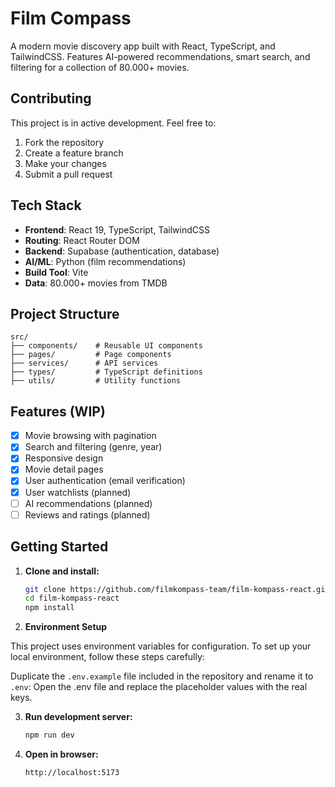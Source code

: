 # Film Compass

A modern movie discovery app built with React, TypeScript, and TailwindCSS. Features AI-powered recommendations, smart search, and filtering for a collection of 80.000+ movies.

## Contributing

This project is in active development. Feel free to:

1. Fork the repository
2. Create a feature branch
3. Make your changes
4. Submit a pull request

## Tech Stack

- **Frontend**: React 19, TypeScript, TailwindCSS
- **Routing**: React Router DOM
- **Backend**: Supabase (authentication, database)
- **AI/ML**: Python (film recommendations)
- **Build Tool**: Vite
- **Data**: 80.000+ movies from TMDB

## Project Structure

```
src/
├── components/    # Reusable UI components
├── pages/         # Page components
├── services/      # API services
├── types/         # TypeScript definitions
├── utils/         # Utility functions
```

## Features (WIP)

- [x] Movie browsing with pagination
- [x] Search and filtering (genre, year)
- [x] Responsive design
- [x] Movie detail pages
- [x] User authentication (email verification)
- [x] User watchlists (planned)
- [ ] AI recommendations (planned)
- [ ] Reviews and ratings (planned)

## Getting Started

1. **Clone and install:**

   ```bash
   git clone https://github.com/filmkompass-team/film-kompass-react.git
   cd film-kompass-react
   npm install
   ```

2. **Environment Setup**

This project uses environment variables for configuration.
To set up your local environment, follow these steps carefully:

Duplicate the `.env.example` file included in the repository and rename it to `.env`:
Open the .env file and replace the placeholder values with the real keys.

3. **Run development server:**

   ```bash
   npm run dev
   ```

4. **Open in browser:**
   ```
   http://localhost:5173
   ```
